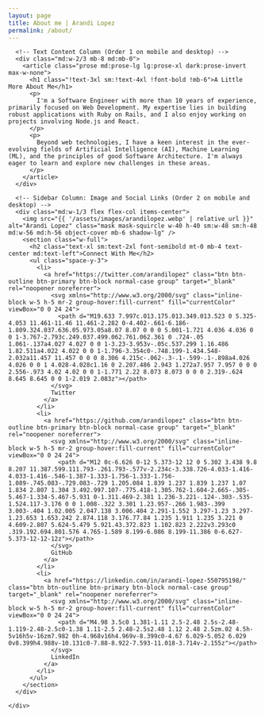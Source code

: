 ```yaml
---
layout: page
title: About me | Arandi Lopez
permalink: /about/
---
```

<div class="py-8 md:py-12">
  <div class="container mx-auto px-4">
    <div class="flex flex-col md:flex-row md:gap-x-8 lg:gap-x-12">

      <!-- Text Content Column (Order 1 on mobile and desktop) -->
      <div class="md:w-2/3 mb-8 md:mb-0">
        <article class="prose md:prose-lg lg:prose-xl dark:prose-invert max-w-none">
          <h1 class="!text-3xl sm:!text-4xl !font-bold !mb-6">A Little More About Me</h1>
          <p>
            I'm a Software Engineer with more than 10 years of experience, primarily focused on Web Development. My expertise lies in building robust applications with Ruby on Rails, and I also enjoy working on projects involving Node.js and React.
          </p>
          <p>
            Beyond web technologies, I have a keen interest in the ever-evolving fields of Artificial Intelligence (AI), Machine Learning (ML), and the principles of good Software Architecture. I'm always eager to learn and explore new challenges in these areas.
          </p>
        </article>
      </div>

      <!-- Sidebar Column: Image and Social Links (Order 2 on mobile and desktop) -->
      <div class="md:w-1/3 flex flex-col items-center">
        <img src="{{ '/assets/images/arandilopez.webp' | relative_url }}" alt="Arandi Lopez" class="mask mask-squircle w-40 h-40 sm:w-48 sm:h-48 md:w-56 md:h-56 object-cover mb-6 shadow-lg" />
        <section class="w-full">
          <h2 class="text-xl sm:text-2xl font-semibold mt-0 mb-4 text-center md:text-left">Connect With Me</h2>
          <ul class="space-y-3">
            <li>
              <a href="https://twitter.com/arandilopez" class="btn btn-outline btn-primary btn-block normal-case group" target="_blank" rel="noopener noreferrer">
                <svg xmlns="http://www.w3.org/2000/svg" class="inline-block w-5 h-5 mr-2 group-hover:fill-current" fill="currentColor" viewBox="0 0 24 24">
                  <path d="M19.633 7.997c.013.175.013.349.013.523 0 5.325-4.053 11.461-11.46 11.461-2.282 0-4.402-.661-6.186-1.809.324.037.636.05.973.05a8.07 8.07 0 0 0 5.001-1.721 4.036 4.036 0 0 1-3.767-2.793c.249.037.499.062.761.062.361 0 .724-.05 1.061-.137a4.027 4.027 0 0 1-3.23-3.953v-.05c.537.299 1.16.486 1.82.511a4.022 4.022 0 0 1-1.796-3.354c0-.748.199-1.434.548-2.032a11.457 11.457 0 0 0 8.306 4.215c-.062-.3-.1-.599-.1-.898a4.026 4.026 0 0 1 4.028-4.028c1.16 0 2.207.486 2.943 1.272a7.957 7.957 0 0 0 2.556-.973 4.02 4.02 0 0 1-1.771 2.22 8.073 8.073 0 0 0 2.319-.624 8.645 8.645 0 0 1-2.019 2.083z"></path>
                </svg>
                Twitter
              </a> 
            </li>
            <li>
              <a href="https://github.com/arandilopez" class="btn btn-outline btn-primary btn-block normal-case group" target="_blank" rel="noopener noreferrer">
                <svg xmlns="http://www.w3.org/2000/svg" class="inline-block w-5 h-5 mr-2 group-hover:fill-current" fill="currentColor" viewBox="0 0 24 24">
                  <path d="M12 0c-6.626 0-12 5.373-12 12 0 5.302 3.438 9.8 8.207 11.387.599.111.793-.261.793-.577v-2.234c-3.338.726-4.033-1.416-4.033-1.416-.546-1.387-1.333-1.756-1.333-1.756-1.089-.745.083-.729.083-.729 1.205.084 1.839 1.237 1.839 1.237 1.07 1.834 2.807 1.304 3.492.997.107-.775.418-1.305.762-1.604-2.665-.305-5.467-1.334-5.467-5.931 0-1.311.469-2.381 1.236-3.221-.124-.303-.535-1.524.117-3.176 0 0 1.008-.322 3.301 1.23.957-.266 1.983-.399 3.003-.404 1.02.005 2.047.138 3.006.404 2.291-1.552 3.297-1.23 3.297-1.23.653 1.653.242 2.874.118 3.176.77.84 1.235 1.911 1.235 3.221 0 4.609-2.807 5.624-5.479 5.921.43.372.823 1.102.823 2.222v3.293c0 .319.192.694.801.576 4.765-1.589 8.199-6.086 8.199-11.386 0-6.627-5.373-12-12-12z"></path>
                </svg>
                GitHub
              </a>
            </li>
            <li>
              <a href="https://linkedin.com/in/arandi-lopez-550795198/" class="btn btn-outline btn-primary btn-block normal-case group" target="_blank" rel="noopener noreferrer">
                <svg xmlns="http://www.w3.org/2000/svg" class="inline-block w-5 h-5 mr-2 group-hover:fill-current" fill="currentColor" viewBox="0 0 24 24">
                  <path d="M4.98 3.5c0 1.381-1.11 2.5-2.48 2.5s-2.48-1.119-2.48-2.5c0-1.38 1.11-2.5 2.48-2.5s2.48 1.12 2.48 2.5zm.02 4.5h-5v16h5v-16zm7.982 0h-4.968v16h4.969v-8.399c0-4.67 6.029-5.052 6.029 0v8.399h4.988v-10.131c0-7.88-8.922-7.593-11.018-3.714v-2.155z"></path>
                </svg>
                LinkedIn
              </a>
            </li>
          </ul>
        </section>
      </div>

    </div>
  </div>
</div>

